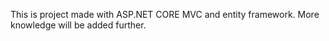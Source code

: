 This is project made with ASP.NET CORE MVC and entity framework.
More knowledge will be added further.
